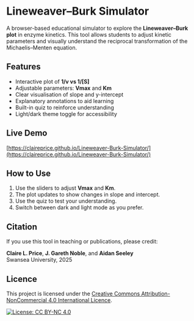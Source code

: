 # Lineweaver–Burk Simulator

A browser-based educational simulator to explore the **Lineweaver–Burk plot** in enzyme kinetics. This tool allows students to adjust kinetic parameters and visually understand the reciprocal transformation of the Michaelis–Menten equation.

## Features

- Interactive plot of **1/v vs 1/[S]**
- Adjustable parameters: **Vmax** and **Km**
- Clear visualisation of slope and y-intercept
- Explanatory annotations to aid learning
- Built-in quiz to reinforce understanding
- Light/dark theme toggle for accessibility

## Live Demo

[https://claireprice.github.io/Lineweaver-Burk-Simulator/](https://claireprice.github.io/Lineweaver-Burk-Simulator/)

## How to Use

1. Use the sliders to adjust **Vmax** and **Km**.
2. The plot updates to show changes in slope and intercept.
3. Use the quiz to test your understanding.
4. Switch between dark and light mode as you prefer.

## Citation

If you use this tool in teaching or publications, please credit:

**Claire L. Price**, **J. Gareth Noble**, and **Aidan Seeley**  
Swansea University, 2025

## Licence

This project is licensed under the [Creative Commons Attribution-NonCommercial 4.0 International Licence](https://creativecommons.org/licenses/by-nc/4.0/).

[![License: CC BY-NC 4.0](https://img.shields.io/badge/License-CC%20BY--NC%204.0-lightgrey.svg)](https://creativecommons.org/licenses/by-nc/4.0/)
